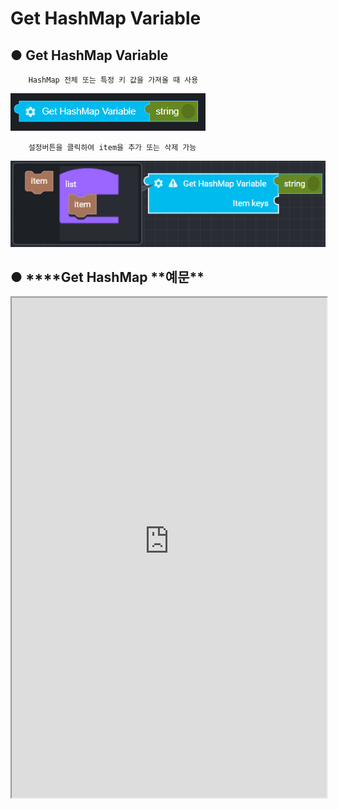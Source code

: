 # Get HashMap Variable

## ● Get HashMap Variable

        HashMap 전체 또는 특정 키 값을 가져올 때 사용

![](../../img/assets/image%20%285%29.png)

        설정버튼을 클릭하여 item을 추가 또는 삭제 가능

![](../../img/assets/image%20%2881%29.png)

## ● \***\*Get HashMap **예문\*\*

<iframe
    src="https://d1sxhpvag16wqc.cloudfront.net/v3.1.0/hashmap/get_hashmap"
    name="프레임 이름"
    width="100%"
    height="800px"
    allow=""
    sandbox="allow-scripts allow-same-origin" />
<div class="display-pdf">
    <p><img src="../img/assets/image%20%28169%29.png" alt="" /></p>
    <p><img src="../img/assets/image%20%2888%29.png" alt="" /></p>
    <p><img src="../img/assets/image%20%28136%29.png" alt="" /></p>
</div>

## ● \***\*Get HashMap **결과\*\*

```text
{
  "result": {
    "getAll": {
      "key01": "value01",
      "key02": "value02",
      "key03": "value03"
    },
    "getKey": "value02"
  }
}
```
